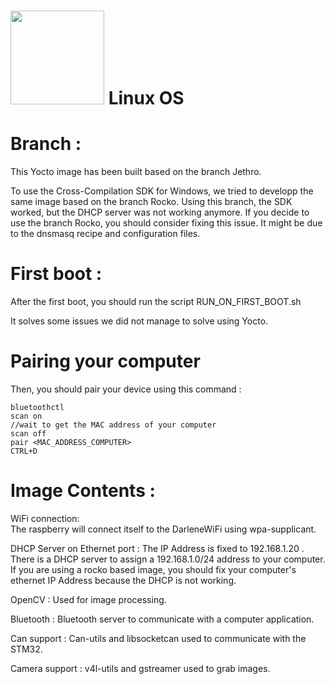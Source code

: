 # <img src="../logo/logo.bmp" width="150"> Linux OS

# Branch :

This Yocto image has been built based on the branch Jethro.

To use the Cross-Compilation SDK for Windows, we tried to developp the same image based on the branch Rocko. Using this branch, the SDK worked, but the DHCP server was not working anymore. If you decide to use the branch Rocko, you should consider fixing this issue. It might be due to the dnsmasq recipe and configuration files.

# First boot :

After the first boot, you should run the script RUN_ON_FIRST_BOOT.sh

It solves some issues we did not manage to solve using Yocto.

# Pairing your computer

Then, you should pair your device using this command : 

	bluetoothctl 
	scan on 
	//wait to get the MAC address of your computer 
	scan off 
	pair <MAC_ADDRESS_COMPUTER> 
	CTRL+D 


# Image Contents :


WiFi connection:  
	The raspberry will connect itself to the DarleneWiFi using wpa-supplicant.
		
DHCP Server on Ethernet port : 
	The IP Address is fixed to 192.168.1.20 . There is a DHCP server to assign a 192.168.1.0/24 address to your computer. If you are using a rocko based image, you should fix your computer's ethernet IP Address because the DHCP is not working.

OpenCV : 
	Used for image processing. 
	
Bluetooth : 
	Bluetooth server to communicate with a computer application.
	
Can support : 
	Can-utils and libsocketcan used to communicate with the STM32.
	
Camera support :
	v4l-utils and gstreamer used to grab images. 
	

	

